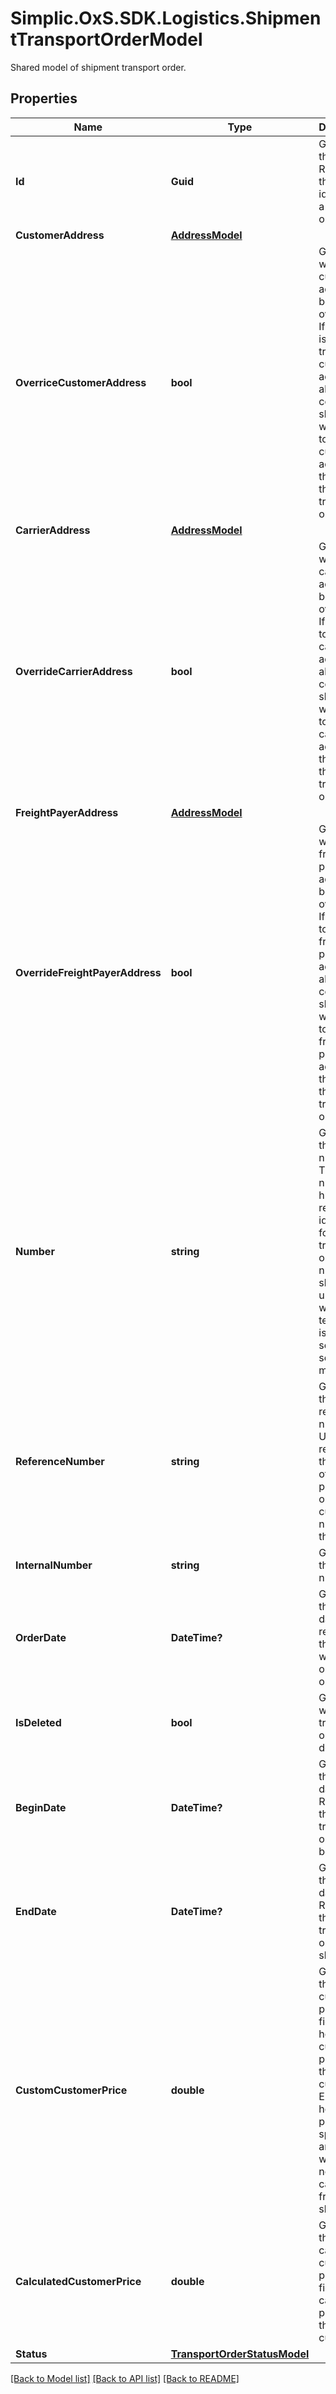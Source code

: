 # Simplic.OxS.SDK.Logistics.ShipmentTransportOrderModel
Shared model of shipment transport order.

## Properties

Name | Type | Description | Notes
------------ | ------------- | ------------- | -------------
**Id** | **Guid** | Gets or sets the id.     Represents the primary identifier of a transport order.   | [optional] 
**CustomerAddress** | [**AddressModel**](AddressModel.md) |  | [optional] 
**OverriceCustomerAddress** | **bool** | Gets or sets whether the customer address will be overwritten.     If this one is set to true the customer address of all contained shipments will be set to the same  cusomer address as the one in this transport order.   | [optional] 
**CarrierAddress** | [**AddressModel**](AddressModel.md) |  | [optional] 
**OverrideCarrierAddress** | **bool** | Gets or sets whether the carrier address will be overwritten.     If this is set to true the carrier address of all contained shipments will be set to the same carrier  address as the one in this transport order.   | [optional] 
**FreightPayerAddress** | [**AddressModel**](AddressModel.md) |  | [optional] 
**OverrideFreightPayerAddress** | **bool** | Gets or sets whether the freight payer address will be overwritten.     If ths is set to true the freight payer address of all contained shipments will be set to the same   freight payer address as the one in this transport order.   | [optional] 
**Number** | **string** | Gets or sets the number.     The number is a human readable identifier for this transport order.    A number should be  unique within a tenant and is usually set by the sequence manager. | [optional] 
**ReferenceNumber** | **string** | Gets or sets the reference number.     Usually represents the number of another programm or the customer number for this object.   | [optional] 
**InternalNumber** | **string** | Gets or sets the number. | [optional] 
**OrderDate** | **DateTime?** | Gets or sets the order date.     This represents the date on which the order is ordered.   | [optional] 
**IsDeleted** | **bool** | Gets or sets whether the transport order is deleted. | [optional] 
**BeginDate** | **DateTime?** | Gets or sets the begin date.     Represents the date the transport order will begin.   | [optional] 
**EndDate** | **DateTime?** | Gets or sets the end date.     Represents the date the transport order should end.   | [optional] 
**CustomCustomerPrice** | **double** | Gets or sets the custom customer price.     This field is to hold a custom price for the customer.   E.g. when he has to pay a specific amount which will not be calculted from the shipments.   | [optional] 
**CalculatedCustomerPrice** | **double** | Gets or sets the calculated customet price.     This field is for a calculated price for the customer.   | [optional] 
**Status** | [**TransportOrderStatusModel**](TransportOrderStatusModel.md) |  | [optional] 

[[Back to Model list]](../README.md#documentation-for-models) [[Back to API list]](../README.md#documentation-for-api-endpoints) [[Back to README]](../README.md)

